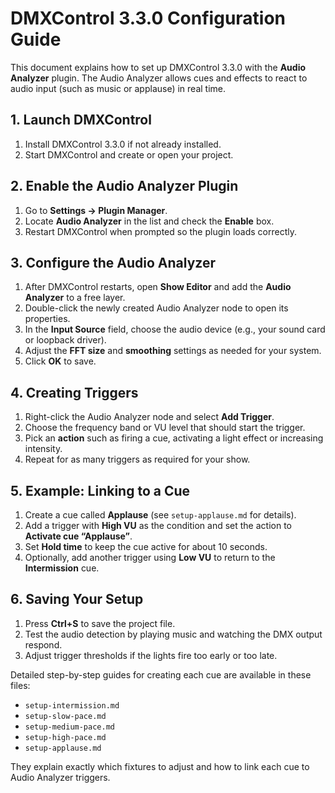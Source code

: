 # DMXControl 3.3.0 Configuration Guide

This document explains how to set up DMXControl 3.3.0 with the **Audio Analyzer** plugin. The Audio Analyzer allows cues and effects to react to audio input (such as music or applause) in real time.

## 1. Launch DMXControl

1. Install DMXControl 3.3.0 if not already installed.
2. Start DMXControl and create or open your project.

## 2. Enable the Audio Analyzer Plugin

1. Go to **Settings → Plugin Manager**.
2. Locate **Audio Analyzer** in the list and check the **Enable** box.
3. Restart DMXControl when prompted so the plugin loads correctly.

## 3. Configure the Audio Analyzer

1. After DMXControl restarts, open **Show Editor** and add the **Audio Analyzer** to a free layer.
2. Double-click the newly created Audio Analyzer node to open its properties.
3. In the **Input Source** field, choose the audio device (e.g., your sound card or loopback driver).
4. Adjust the **FFT size** and **smoothing** settings as needed for your system.
5. Click **OK** to save.

## 4. Creating Triggers

1. Right-click the Audio Analyzer node and select **Add Trigger**.
2. Choose the frequency band or VU level that should start the trigger.
3. Pick an **action** such as firing a cue, activating a light effect or increasing intensity.
4. Repeat for as many triggers as required for your show.

## 5. Example: Linking to a Cue

1. Create a cue called **Applause** (see `setup-applause.md` for details).
2. Add a trigger with **High VU** as the condition and set the action to **Activate cue “Applause”**.
3. Set **Hold time** to keep the cue active for about 10 seconds.
4. Optionally, add another trigger using **Low VU** to return to the **Intermission** cue.

## 6. Saving Your Setup

1. Press **Ctrl+S** to save the project file.
2. Test the audio detection by playing music and watching the DMX output respond.
3. Adjust trigger thresholds if the lights fire too early or too late.

Detailed step-by-step guides for creating each cue are available in these files:

* `setup-intermission.md`
* `setup-slow-pace.md`
* `setup-medium-pace.md`
* `setup-high-pace.md`
* `setup-applause.md`

They explain exactly which fixtures to adjust and how to link each cue to Audio
Analyzer triggers.
